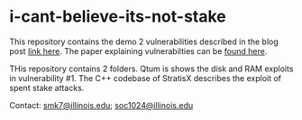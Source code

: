 # i-cant-believe-its-not-stake

This repository contains the demo 2 vulnerabilities described in the blog post [link here]. The paper explaining vulnerabilties can be [found here]. 

THis repository contains 2 folders. Qtum is shows the disk and RAM exploits in vulnerability #1. The C++ codebase of StratisX describes the exploit of spent stake attacks. 

Contact: smk7@illinois.edu; soc1024@illinois.edu

[link here]: https://medium.com/@dsl_uiuc/fake-stake-attacks-on-chain-based-proof-of-stake-cryptocurrencies-b8b05723f806
[found here]: http://fc19.ifca.ai/preproceedings/180-preproceedings.pdf
